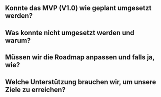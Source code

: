 ## Konnte das MVP (V1.0) wie geplant umgesetzt werden?

 ## Was konnte nicht umgesetzt werden und warum?

 ## Müssen wir die Roadmap anpassen und falls ja, wie?

 ## Welche Unterstützung brauchen wir, um unsere Ziele zu erreichen?
